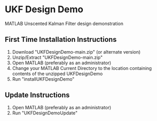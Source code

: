 # UKF Design Demo
MATLAB Unscented Kalman Filter design demonstration

## First Time Installation Instructions
1. Download "UKFDesignDemo-main.zip" (or alternate version)
2. Unzip/Extract "UKFDesignDemo-main.zip"
3. Open MATLAB (preferably as an administrator)
4. Change your MATLAB Current Directory to the location containing contents of the unzipped UKFDesignDemo
5. Run "installUKFDesignDemo"

## Update Instructions
1. Open MATLAB (preferably as an administrator)
2. Run "UKFDesignDemoUpdate"
